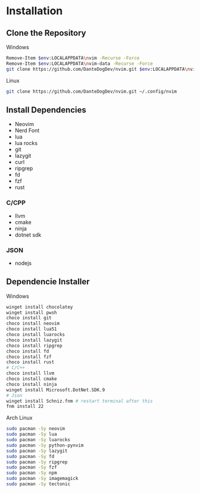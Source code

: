 # Installation

## Clone the Repository

Windows

```bash
Remove-Item $env:LOCALAPPDATA\nvim -Recurse -Force
Remove-Item $env:LOCALAPPDATA\nvim-data -Recurse -Force
git clone https://github.com/DanteDogDev/nvim.git $env:LOCALAPPDATA\nvim
```

Linux

```bash
git clone https://github.com/DanteDogDev/nvim.git ~/.config/nvim
```

## Install Dependencies

- Neovim
- Nerd Font
- lua
- lua rocks
- git
- lazygit
- curl
- ripgrep
- fd
- fzf
- rust

### C/CPP

- llvm
- cmake
- ninja
- dotnet sdk

### JSON

- nodejs

## Dependencie Installer

Windows

```bash
winget install chocolatey
winget install pwsh
choco install git
choco install neovim
choco install lua51
choco install luarocks
choco install lazygit
choco install ripgrep
choco install fd
choco install fzf
choco install rust
# C/C++
choco install llvm
choco install cmake
choco install ninja
winget install Microsoft.DotNet.SDK.9
# Json
winget install Schniz.fnm # restart terminal after this
fnm install 22
```

Arch Linux

```bash
sudo pacman -Sy neovim
sudo pacman -Sy lua
sudo pacman -Sy luarocks
sudo pacman -Sy python-pynvim
sudo pacman -Sy lazygit
sudo pacman -Sy fd
sudo pacman -Sy ripgrep
sudo pacman -Sy fzf
sudo pacman -Sy npm
sudo pacman -Sy imagemagick
sudo pacman -Sy tectonic

```
